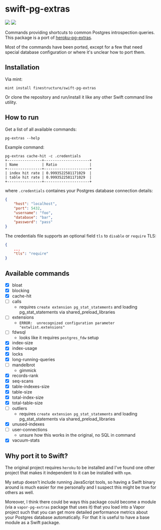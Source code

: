 # swift-pg-extras

[![](https://img.shields.io/endpoint?url=https%3A%2F%2Fswiftpackageindex.com%2Fapi%2Fpackages%2Ffinestructure%2Fswift-pg-extras%2Fbadge%3Ftype%3Dswift-versions)](https://swiftpackageindex.com/finestructure/swift-pg-extras)
[![](https://img.shields.io/endpoint?url=https%3A%2F%2Fswiftpackageindex.com%2Fapi%2Fpackages%2Ffinestructure%2Fswift-pg-extras%2Fbadge%3Ftype%3Dplatforms)](https://swiftpackageindex.com/finestructure/swift-pg-extras)

Commands providing shortcuts to common Postgres introspection queries. This package is a port of [heroku-pg-extras](https://github.com/heroku/heroku-pg-extras).

Most of the commands have been ported, except for a few that need special database configuration or where it's unclear how to port them.

## Installation

Via mint:

```
mint install finestructure/swift-pg-extras
```

Or clone the repository and run/install it like any other Swift command line utility.

## How to run

Get a list of all available commands:

```
pg-extras --help
```

Example command:

```
pg-extras cache-hit -c .credentials
+----------------+---------------------+
| Name           | Ratio               |
+----------------+---------------------+
| index hit rate | 0.9993522581171029  |
| table hit rate | 0.9993522581171029  |
+----------------+---------------------+
```

where `.credentials` containes your Postgres database connection details:

```json
{
    "host": "localhost",
    "port": 5432,
    "username": "foo",
    "database": "bar",
    "password": "pass"
}
```

The credentials file supports an optional field `tls` to `disable` or `require` TLS:

```json
{
    ...
    "tls": "require"
}
```

## Available commands

* [x] bloat
* [x] blocking
* [x] cache-hit
* [ ] calls
  - requires `create extension pg_stat_statements` and loading pg_stat_statements via shared_preload_libraries
* [ ] extensions
	- `ERROR:  unrecognized configuration parameter "extwlist.extensions"`
* [ ] fdwsql
  - looks like it requires `postgres_fdw` setup
* [x] index-size
* [x] index-usage
* [x] locks
* [x] long-running-queries
* [ ] mandelbrot
  - gimmick
* [x] records-rank
* [x] seq-scans
* [x] table-indexes-size
* [x] table-size
* [x] total-index-size
* [x] total-table-size
* [ ] outliers
  - requires `create extension pg_stat_statements` and loading pg_stat_statements via shared_preload_libraries
* [x] unused-indexes
* [ ] user-connections
  - unsure how this works in the original, no SQL in command
* [x] vacuum-stats

## Why port it to Swift?

The original project requires `heroku` to be installed and I've found one other project that makes it independent to it can be installed with `npm`.

My setup doesn't include running JavaScript tools, so having a Swift binary around is much easier for me personally and I suspect this might be true for others as well.

Moreover, I think there could be ways this package could become a module (via a `vapor-pg-extras` package that uses it) that you load into a Vapor project such that you can get more detailed performance metrics about your Postgres database automatically. For that it is useful to have a base module as a Swift package.
